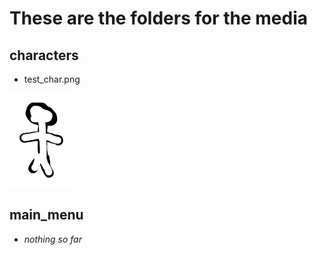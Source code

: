 # These are the folders for the media

## characters
* test_char.png
<img src="characters/test_char.png" width="100">

## main_menu
* *nothing so far*
